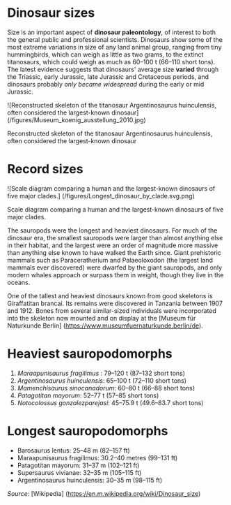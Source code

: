 # Dinosaur sizes

Size is an important aspect of **dinosaur paleontology**, of interest to both the general public and professional scientists. Dinosaurs show some of the most extreme variations in size of any land animal group, ranging from tiny hummingbirds, which can weigh as little as two grams, to the extinct titanosaurs, which could weigh as much as 60–100 t (66–110 short tons). The latest evidence suggests that dinosaurs' average size **varied** through the Triassic, early Jurassic, late Jurassic and Cretaceous periods, and dinosaurs probably *only became widespread* during the early or mid Jurassic.

![Reconstructed skeleton of the titanosaur Argentinosaurus huinculensis, often considered the largest-known dinosaur] (/figures/Museum_koenig_ausstellung_2010.jpg)

Reconstructed skeleton of the titanosaur Argentinosaurus huinculensis, often considered the largest-known dinosaur

# Record sizes

![Scale diagram comparing a human and the largest-known dinosaurs of five major clades.] (/figures/Longest_dinosaur_by_clade.svg.png)

Scale diagram comparing a human and the largest-known dinosaurs of five major clades.

The sauropods were the longest and heaviest dinosaurs. For much of the dinosaur era, the smallest sauropods were larger than almost anything else in their habitat, and the largest were an order of magnitude more massive than anything else known to have walked the Earth since. Giant prehistoric mammals such as Paraceratherium and Palaeoloxodon (the largest land mammals ever discovered) were dwarfed by the giant sauropods, and only modern whales approach or surpass them in weight, though they live in the oceans.

One of the tallest and heaviest dinosaurs known from good skeletons is Giraffatitan brancai. Its remains were discovered in Tanzania between 1907 and 1912. Bones from several similar-sized individuals were incorporated into the skeleton now mounted and on display at the [Museum für Naturkunde Berlin] (https://www.museumfuernaturkunde.berlin/de).

# Heaviest sauropodomorphs

1. *Maraapunisaurus fragilimus* : 79–120 t (87–132 short tons)
2. *Argentinosaurus huinculensis*: 65–100 t (72–110 short tons)
3. *Mamenchisaurus sinocanadorum*: 60–80 t (66–88 short tons)
4. *Patagotitan mayorum*: 52–77 t (57–85 short tons)
5. *Notocolossus gonzalezparejasi*: 45–75.9 t (49.6–83.7 short tons)

# Longest sauropodomorphs

- Barosaurus lentus: 25–48 m (82–157 ft)
- Maraapunisaurus fragilimus: 30.2–40 metres (99–131 ft)
- Patagotitan mayorum: 31–37 m (102–121 ft)
- Supersaurus vivianae: 32–35 m (105–115 ft)
- Argentinosaurus huinculensis: 30–35 m (98–115 ft)

*Source*: [Wikipedia] (https://en.m.wikipedia.org/wiki/Dinosaur_size)
